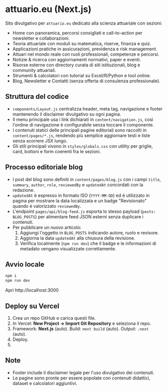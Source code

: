 # attuario.eu (Next.js)

Sito divulgativo per `attuario.eu` dedicato alla scienza attuariale con sezioni:
- Home con panoramica, percorsi consigliati e call-to-action per newsletter e collaborazioni.
- Teoria attuariale con moduli su matematica, riserve, finanza e quiz.
- Applicazioni pratiche in assicurazioni, previdenza e risk management.
- Attuari nel mondo reale con ruoli professionali, competenze e percorsi.
- Notizie & ricerca con aggiornamenti normativi, paper e eventi.
- Risorse esterne con directory curata di siti istituzionali, blog e community attuariali.
- Strumenti & calcolatori con tutorial su Excel/R/Python e tool online.
- Blog, Newsletter e Contatti (senza offerta di consulenza professionale).

## Struttura del codice
- `components/Layout.js` centralizza header, meta tag, navigazione e footer mantenendo il disclaimer divulgativo su ogni pagina.
- Il menu principale usa i link dichiarati in `content/navigation.js`, così l'ordine di navigazione è configurabile senza toccare il componente.
- I contenuti statici delle principali pagine editoriali sono raccolti in `content/pages/*.js`, rendendo più semplice aggiornare testi e liste senza scorrere JSX lungo.
- Gli stili principali vivono in `styles/globals.css` con utility per griglie, card, bottoni e form coerenti fra le sezioni.

## Processo editoriale blog
- I post del blog sono definiti in `content/pages/blog.js` con i campi `title`, `summary`, `author`, `role`, `reviewedBy` e `updatedAt` concordati con la redazione.
- `updatedAt` è espresso in formato ISO (`YYYY-MM-DD`) ed è utilizzato in pagina per mostrare la data localizzata e un badge "Revisionato" quando è valorizzato `reviewedBy`.
- L'endpoint `pages/api/blog-feed.js` esporta lo stesso payload (`posts: BLOG_POSTS`) per alimentare feed JSON esterni senza duplicare i contenuti.
- Per pubblicare un nuovo articolo:
  1. Aggiungi l'oggetto in `BLOG_POSTS` indicando autore, ruolo e revisore.
  2. Aggiorna la data `updatedAt` alla chiusura della revisione.
  3. Verifica localmente (`npm run dev`) che il badge e le informazioni di metadato vengano visualizzate correttamente.

## Avvio locale
```bash
npm i
npm run dev
```
Apri http://localhost:3000

## Deploy su Vercel
1. Crea un repo GitHub e carica questi file.
2. In Vercel: **New Project → Import Git Repository** e seleziona il repo.
3. Framework: **Next.js** (auto). Build: `next build` (auto). Output: `.next` (auto).
4. Deploy.
5. 
## Note
- Footer include il disclaimer legale per l'uso divulgativo dei contenuti.
- Le pagine sono pronte per essere popolate con contenuti didattici, dataset e calcolatori aggiuntivi.
